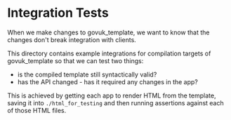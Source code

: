 # Integration Tests

When we make changes to govuk_template, we want to know that the changes don't break integration with clients.

This directory contains example integrations for compilation targets of govuk_template so that we can test two things:

* is the compiled template still syntactically valid?
* has the API changed - has it required any changes in the app?

This is achieved by getting each app to render HTML from the template, saving it into `./html_for_testing` and then running assertions against each of those HTML files.
